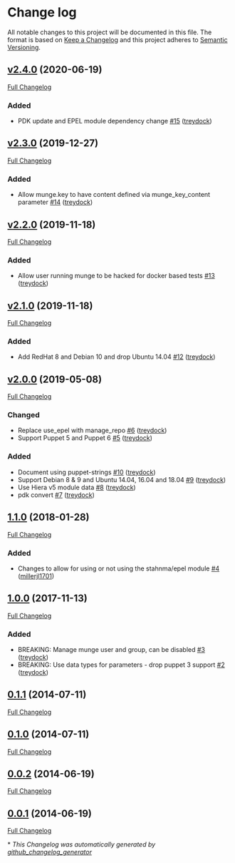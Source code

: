 # Change log

All notable changes to this project will be documented in this file. The format is based on [Keep a Changelog](http://keepachangelog.com/en/1.0.0/) and this project adheres to [Semantic Versioning](http://semver.org).

## [v2.4.0](https://github.com/treydock/puppet-munge/tree/v2.4.0) (2020-06-19)

[Full Changelog](https://github.com/treydock/puppet-munge/compare/v2.3.0...v2.4.0)

### Added

- PDK update and EPEL module dependency change [\#15](https://github.com/treydock/puppet-munge/pull/15) ([treydock](https://github.com/treydock))

## [v2.3.0](https://github.com/treydock/puppet-munge/tree/v2.3.0) (2019-12-27)

[Full Changelog](https://github.com/treydock/puppet-munge/compare/v2.2.0...v2.3.0)

### Added

- Allow munge.key to have content defined via munge\_key\_content parameter [\#14](https://github.com/treydock/puppet-munge/pull/14) ([treydock](https://github.com/treydock))

## [v2.2.0](https://github.com/treydock/puppet-munge/tree/v2.2.0) (2019-11-18)

[Full Changelog](https://github.com/treydock/puppet-munge/compare/v2.1.0...v2.2.0)

### Added

- Allow user running munge to be hacked for docker based tests [\#13](https://github.com/treydock/puppet-munge/pull/13) ([treydock](https://github.com/treydock))

## [v2.1.0](https://github.com/treydock/puppet-munge/tree/v2.1.0) (2019-11-18)

[Full Changelog](https://github.com/treydock/puppet-munge/compare/v2.0.0...v2.1.0)

### Added

- Add RedHat 8 and Debian 10 and drop Ubuntu 14.04 [\#12](https://github.com/treydock/puppet-munge/pull/12) ([treydock](https://github.com/treydock))

## [v2.0.0](https://github.com/treydock/puppet-munge/tree/v2.0.0) (2019-05-08)

[Full Changelog](https://github.com/treydock/puppet-munge/compare/1.1.0...v2.0.0)

### Changed

- Replace use\_epel with manage\_repo [\#6](https://github.com/treydock/puppet-munge/pull/6) ([treydock](https://github.com/treydock))
- Support Puppet 5 and Puppet 6 [\#5](https://github.com/treydock/puppet-munge/pull/5) ([treydock](https://github.com/treydock))

### Added

- Document using puppet-strings [\#10](https://github.com/treydock/puppet-munge/pull/10) ([treydock](https://github.com/treydock))
- Support Debian 8 & 9 and Ubuntu 14.04, 16.04 and 18.04 [\#9](https://github.com/treydock/puppet-munge/pull/9) ([treydock](https://github.com/treydock))
- Use Hiera v5 module data [\#8](https://github.com/treydock/puppet-munge/pull/8) ([treydock](https://github.com/treydock))
- pdk convert [\#7](https://github.com/treydock/puppet-munge/pull/7) ([treydock](https://github.com/treydock))

## [1.1.0](https://github.com/treydock/puppet-munge/tree/1.1.0) (2018-01-28)

[Full Changelog](https://github.com/treydock/puppet-munge/compare/1.0.0...1.1.0)

### Added

- Changes to allow for using or not using the stahnma/epel module [\#4](https://github.com/treydock/puppet-munge/pull/4) ([millerjl1701](https://github.com/millerjl1701))

## [1.0.0](https://github.com/treydock/puppet-munge/tree/1.0.0) (2017-11-13)

[Full Changelog](https://github.com/treydock/puppet-munge/compare/0.1.1...1.0.0)

### Added

- BREAKING: Manage munge user and group, can be disabled [\#3](https://github.com/treydock/puppet-munge/pull/3) ([treydock](https://github.com/treydock))
- BREAKING: Use data types for parameters - drop puppet 3 support [\#2](https://github.com/treydock/puppet-munge/pull/2) ([treydock](https://github.com/treydock))

## [0.1.1](https://github.com/treydock/puppet-munge/tree/0.1.1) (2014-07-11)

[Full Changelog](https://github.com/treydock/puppet-munge/compare/0.1.0...0.1.1)

## [0.1.0](https://github.com/treydock/puppet-munge/tree/0.1.0) (2014-07-11)

[Full Changelog](https://github.com/treydock/puppet-munge/compare/0.0.2...0.1.0)

## [0.0.2](https://github.com/treydock/puppet-munge/tree/0.0.2) (2014-06-19)

[Full Changelog](https://github.com/treydock/puppet-munge/compare/0.0.1...0.0.2)

## [0.0.1](https://github.com/treydock/puppet-munge/tree/0.0.1) (2014-06-19)

[Full Changelog](https://github.com/treydock/puppet-munge/compare/44a5661eb3e42f0714bc1df6d2ccae1999b4f75e...0.0.1)



\* *This Changelog was automatically generated by [github_changelog_generator](https://github.com/skywinder/Github-Changelog-Generator)*
